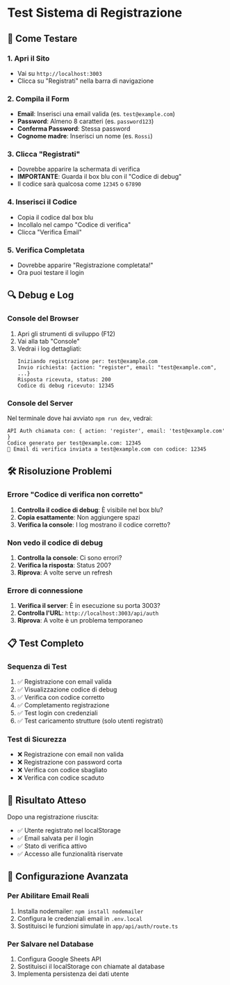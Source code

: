 # Test Sistema di Registrazione

## 🚀 **Come Testare**

### **1. Apri il Sito**
- Vai su `http://localhost:3003`
- Clicca su "Registrati" nella barra di navigazione

### **2. Compila il Form**
- **Email**: Inserisci una email valida (es. `test@example.com`)
- **Password**: Almeno 8 caratteri (es. `password123`)
- **Conferma Password**: Stessa password
- **Cognome madre**: Inserisci un nome (es. `Rossi`)

### **3. Clicca "Registrati"**
- Dovrebbe apparire la schermata di verifica
- **IMPORTANTE**: Guarda il box blu con il "Codice di debug"
- Il codice sarà qualcosa come `12345` o `67890`

### **4. Inserisci il Codice**
- Copia il codice dal box blu
- Incollalo nel campo "Codice di verifica"
- Clicca "Verifica Email"

### **5. Verifica Completata**
- Dovrebbe apparire "Registrazione completata!"
- Ora puoi testare il login

## 🔍 **Debug e Log**

### **Console del Browser**
1. Apri gli strumenti di sviluppo (F12)
2. Vai alla tab "Console"
3. Vedrai i log dettagliati:
   ```
   Iniziando registrazione per: test@example.com
   Invio richiesta: {action: "register", email: "test@example.com", ...}
   Risposta ricevuta, status: 200
   Codice di debug ricevuto: 12345
   ```

### **Console del Server**
Nel terminale dove hai avviato `npm run dev`, vedrai:
```
API Auth chiamata con: { action: 'register', email: 'test@example.com' }
Codice generato per test@example.com: 12345
📧 Email di verifica inviata a test@example.com con codice: 12345
```

## 🛠️ **Risoluzione Problemi**

### **Errore "Codice di verifica non corretto"**
1. **Controlla il codice di debug**: È visibile nel box blu?
2. **Copia esattamente**: Non aggiungere spazi
3. **Verifica la console**: I log mostrano il codice corretto?

### **Non vedo il codice di debug**
1. **Controlla la console**: Ci sono errori?
2. **Verifica la risposta**: Status 200?
3. **Riprova**: A volte serve un refresh

### **Errore di connessione**
1. **Verifica il server**: È in esecuzione su porta 3003?
2. **Controlla l'URL**: `http://localhost:3003/api/auth`
3. **Riprova**: A volte è un problema temporaneo

## 📋 **Test Completo**

### **Sequenza di Test**
1. ✅ Registrazione con email valida
2. ✅ Visualizzazione codice di debug
3. ✅ Verifica con codice corretto
4. ✅ Completamento registrazione
5. ✅ Test login con credenziali
6. ✅ Test caricamento strutture (solo utenti registrati)

### **Test di Sicurezza**
- ❌ Registrazione con email non valida
- ❌ Registrazione con password corta
- ❌ Verifica con codice sbagliato
- ❌ Verifica con codice scaduto

## 🎯 **Risultato Atteso**

Dopo una registrazione riuscita:
- ✅ Utente registrato nel localStorage
- ✅ Email salvata per il login
- ✅ Stato di verifica attivo
- ✅ Accesso alle funzionalità riservate

## 🔧 **Configurazione Avanzata**

### **Per Abilitare Email Reali**
1. Installa nodemailer: `npm install nodemailer`
2. Configura le credenziali email in `.env.local`
3. Sostituisci le funzioni simulate in `app/api/auth/route.ts`

### **Per Salvare nel Database**
1. Configura Google Sheets API
2. Sostituisci il localStorage con chiamate al database
3. Implementa persistenza dei dati utente 